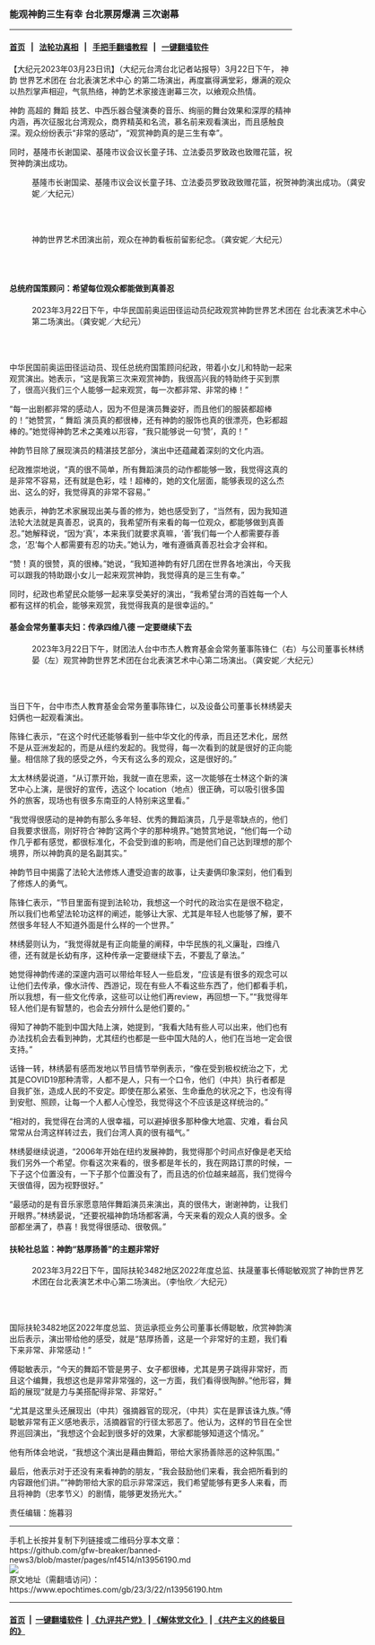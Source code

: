 ### 能观神韵三生有幸 台北票房爆满 三次谢幕
------------------------

#### [首页](https://github.com/gfw-breaker/banned-news3/blob/master/README.md) &nbsp;&nbsp;|&nbsp;&nbsp; [法轮功真相](https://github.com/begood0513/basic/blob/master/README.md)  &nbsp;&nbsp;|&nbsp;&nbsp; [手把手翻墙教程](https://github.com/gfw-breaker/guides/wiki)  &nbsp;&nbsp;|&nbsp;&nbsp; [一键翻墙软件](https://github.com/gfw-breaker/nogfw/blob/master/README.md)  



<div><p>
 【大纪元2023年03月23日讯】（大纪元台湾台北记者站报导）3月22日下午，
 <ok href="https://www.epochtimes.com/gb/tag/%E7%A5%9E%E9%9F%B5.html">
  神韵
 </ok>
 世界艺术团在
 <ok href="https://www.epochtimes.com/gb/tag/%E5%8F%B0%E5%8C%97%E8%A1%A8%E6%BC%94%E8%89%BA%E6%9C%AF%E4%B8%AD%E5%BF%83.html">
  台北表演艺术中心
 </ok>
 的第二场演出，再度赢得满堂彩，爆满的观众以热烈掌声相迎，气氛热络，神韵艺术家接连谢幕三次，以飨观众热情。
</p>
<p>
 <ok href="https://www.epochtimes.com/gb/tag/%E7%A5%9E%E9%9F%B5.html">
  神韵
 </ok>
 高超的
 <ok href="https://www.epochtimes.com/gb/tag/%E8%88%9E%E8%B9%88.html">
  舞蹈
 </ok>
 技艺、中西乐器合璧演奏的音乐、绚丽的舞台效果和深厚的精神内涵，再次征服北台湾观众，商界精英和名流，慕名前来观看演出，而且感触良深。观众纷纷表示“非常的感动”，“观赏神韵真的是三生有幸”。
</p>
<p>
 同时，基隆市长谢国梁、基隆市议会议长童子玮、立法委员罗致政也致赠花篮，祝贺神韵演出成功。
</p>
<figure aria-describedby="caption-attachment-13956193" class="wp-caption aligncenter" id="attachment_13956193" style="width: 600px">
 <ok href="https://i.epochtimes.com/assets/uploads/2023/03/id13956193-230322100108100815.jpg" target="_blank">
  <img alt="" class="size-large wp-image-13956193" src="https://i.epochtimes.com/assets/uploads/2023/03/id13956193-230322100108100815-600x400.jpg" title=""/>
 </ok>
 <br/><figcaption class="wp-caption-text" id="caption-attachment-13956193">
  基隆市长谢国梁、基隆市议会议长童子玮、立法委员罗致政致赠花篮，祝贺神韵演出成功。（龚安妮／大纪元）
 </figcaption><br/>
</figure><br/>
<figure aria-describedby="caption-attachment-13956194" class="wp-caption aligncenter" id="attachment_13956194" style="width: 600px">
 <ok href="https://i.epochtimes.com/assets/uploads/2023/03/id13956194-230322100538100815.jpg" target="_blank">
  <img alt="" class="size-large wp-image-13956194" src="https://i.epochtimes.com/assets/uploads/2023/03/id13956194-230322100538100815-600x400.jpg" title=""/>
 </ok>
 <br/><figcaption class="wp-caption-text" id="caption-attachment-13956194">
  神韵世界艺术团演出前，观众在神韵看板前留影纪念。（龚安妮／大纪元）
 </figcaption><br/>
</figure><br/>
<h4>
 总统府国策顾问：希望每位观众都能做到真善忍
</h4>
<figure aria-describedby="caption-attachment-13956195" class="wp-caption aligncenter" id="attachment_13956195" style="width: 600px">
 <ok href="https://i.epochtimes.com/assets/uploads/2023/03/id13956195-230322095203100815.jpg" target="_blank">
  <img alt="" class="size-large wp-image-13956195" src="https://i.epochtimes.com/assets/uploads/2023/03/id13956195-230322095203100815-600x400.jpg" title=""/>
 </ok>
 <br/><figcaption class="wp-caption-text" id="caption-attachment-13956195">
  2023年3月22日下午，中华民国前奥运田径运动员纪政观赏神韵世界艺术团在
  <ok href="https://www.epochtimes.com/gb/tag/%E5%8F%B0%E5%8C%97%E8%A1%A8%E6%BC%94%E8%89%BA%E6%9C%AF%E4%B8%AD%E5%BF%83.html">
   台北表演艺术中心
  </ok>
  第二场演出。（龚安妮／大纪元）
 </figcaption><br/>
</figure><br/>
<p>
 中华民国前奥运田径运动员、现任总统府国策顾问纪政，带着小女儿和特助一起来观赏演出。她表示，“这是我第三次来观赏神韵，我很高兴我的特助终于买到票了，很高兴我们三个人能够一起来观赏，每一次都非常、非常的棒！”
</p>
<p>
 “每一出剧都非常的感动人，因为不但是演员舞姿好，而且他们的服装都超棒的！”她赞赏，“
 <ok href="https://www.epochtimes.com/gb/tag/%E8%88%9E%E8%B9%88.html">
  舞蹈
 </ok>
 演员真的都很棒，还有神韵的服饰也真的很漂亮，色彩都超棒的。”她觉得神韵艺术之美难以形容，“我只能够说一句‘赞’，真的！”
</p>
<p>
 神韵节目除了展现演员的精湛技艺部分，演出中还蕴藏着深刻的文化内涵。
</p>
<p>
 纪政推崇地说，“真的很不简单，所有舞蹈演员的动作都能够一致，我觉得这真的是非常不容易，还有就是色彩，哇！超棒的，她的文化层面，能够表现的这么杰出、这么的好，我觉得真的非常不容易。”
</p>
<p>
 她表示，神韵艺术家展现出美与善的修为，她也感受到了，“当然有，因为我知道法轮大法就是真善忍，说真的，我希望所有来看的每一位观众，都能够做到真善忍。”她解释说，“因为‘真’，本来我们就要求真嘛，‘善’我们每一个人都需要存善念，‘忍’每个人都需要有忍的功夫。”她认为，唯有遵循真善忍社会才会祥和。
</p>
<p>
 “赞！真的很赞，真的很棒。”她说，“我知道神韵有好几团在世界各地演出，今天我可以跟我的特助跟小女儿一起来观赏神韵，我觉得真的是三生有幸。”
</p>
<p>
 同时，纪政也希望民众能够一起来享受美好的演出，“我希望台湾的百姓每一个人都有这样的机会，能够来观赏，我觉得我真的是很幸运的。”
</p>
<h4>
 基金会常务董事夫妇：传承四维八德 一定要继续下去
</h4>
<figure aria-describedby="caption-attachment-13956197" class="wp-caption aligncenter" id="attachment_13956197" style="width: 600px">
 <ok href="https://i.epochtimes.com/assets/uploads/2023/03/id13956197-230322095215100815.jpg" target="_blank">
  <img alt="" class="size-large wp-image-13956197" src="https://i.epochtimes.com/assets/uploads/2023/03/id13956197-230322095215100815-600x400.jpg" title=""/>
 </ok>
 <br/><figcaption class="wp-caption-text" id="caption-attachment-13956197">
  2023年3月22日下午，财团法人台中市杰人教育基金会常务董事陈锋仁（右）与公司董事长林绣晏（左）观赏神韵世界艺术团在台北表演艺术中心第二场演出。（龚安妮／大纪元）
 </figcaption><br/>
</figure><br/>
<p>
 当日下午，台中市杰人教育基金会常务董事陈锋仁，以及设备公司董事长林绣晏夫妇俩也一起观看演出。
</p>
<p>
 陈锋仁表示，“在这个时代还能够看到一些中华文化的传承，而且还艺术化，居然不是从亚洲发起的，而是从纽约发起的。我觉得，每一次看到的就是很好的正向能量。相信除了我的感受之外，今天有这么多的观众，这是很好的。”
</p>
<p>
 太太林绣晏说道，“从订票开始，我就一直在思索，这一次能够在士林这个新的演艺中心上演，是很好的宣传，选这个 location（地点）很正确，可以吸引很多国外的旅客，现场也有很多东南亚的人特别来这里看。”
</p>
<p>
 “我觉得很感动的是神韵有那么多年轻、优秀的舞蹈演员，几乎是零缺点的，他们自我要求很高，刚好符合‘神韵’这两个字的那种境界。”她赞赏地说，“他们每一个动作几乎都有感觉，都很标准化，不会受到谁的影响，而是他们自己达到理想的那个境界，所以神韵真的是名副其实。”
</p>
<p>
 神韵节目中揭露了法轮大法修炼人遭受迫害的故事，让夫妻俩印象深刻，他们看到了修炼人的勇气。
</p>
<p>
 陈锋仁表示，“节目里面有提到法轮功，我想这一个时代的政治实在是很不稳定，所以我们也希望法轮功这样的阐述，能够让大家、尤其是年轻人也能够了解，要不然很多年轻人不知道外面是什么样的一个世界。”
</p>
<p>
 林绣晏则认为，“我觉得就是有正向能量的阐释，中华民族的礼义廉耻，四维八德，还有就是长幼有序，这种传承一定要继续下去，不要乱了章法。”
</p>
<p>
 她觉得神韵传递的深邃内涵可以带给年轻人一些启发，“应该是有很多的观念可以让他们去传承，像水浒传、西游记，现在有些人不看这些东西了，他们都看手机，所以我想，有一些文化传承，这些可以让他们再review，再回想一下。”“我觉得年轻人他们是有智慧的，也会去分辨什么是他们要的。”
</p>
<p>
 得知了神韵不能到中国大陆上演，她提到，“我看大陆有些人可以出来，他们也有办法找机会去看到神韵，尤其纽约也都是一些中国大陆的人，他们在当地一定会很支持。”
</p>
<p>
 话锋一转，林绣晏有感而发地以节目情节举例表示，“像在受到极权统治之下，尤其是COVID19那种清零，人都不是人，只有一个口令，他们（中共）执行者都是自我扩张，造成人民的不安定。即使在那么紧张、生命垂危的状况之下，也没有得到安慰、照顾，让每一个人都人心惶恐，我觉得这个不应该是这样统治的。”
</p>
<p>
 “相对的，我觉得在台湾的人很幸福，可以避掉很多那种像大地震、灾难，看台风常常从台湾这样转过去，我们台湾人真的很有福气。”
</p>
<p>
 林绣晏继续说道，“2006年开始在纽约发展神韵，我觉得那个时间点好像是老天给我们另外一个希望。你看这次来看的，很多都是年长的，我在网路订票的时候，一下子这个位置没有，一下子那个位置没有了，而且选的价位越来越高，我们觉得今天很值得，因为视野很好。”
</p>
<p>
 “最感动的是有音乐家愿意陪伴舞蹈演员来演出，真的很伟大，谢谢神韵，让我们开眼界。”林绣晏说，“还要祝福神韵场场都客满，今天来看的观众人真的很多。全部都坐满了，恭喜！我觉得很感动、很敬佩。”
</p>
<h4>
 扶轮社总监：神韵“慈厚扬善”的主题非常好
</h4>
<figure aria-describedby="caption-attachment-13956198" class="wp-caption aligncenter" id="attachment_13956198" style="width: 600px">
 <ok href="https://i.epochtimes.com/assets/uploads/2023/03/id13956198-230322073209100815.jpg" target="_blank">
  <img alt="" class="size-large wp-image-13956198" src="https://i.epochtimes.com/assets/uploads/2023/03/id13956198-230322073209100815-600x400.jpg" title=""/>
 </ok>
 <br/><figcaption class="wp-caption-text" id="caption-attachment-13956198">
  2023年3月22日下午，国际扶轮3482地区2022年度总监、扶晟董事长傅聪敏观赏了神韵世界艺术团在台北表演艺术中心第二场演出。（李怡欣／大纪元）
 </figcaption><br/>
</figure><br/>
<p>
 国际扶轮3482地区2022年度总监、货运承揽业务公司董事长傅聪敏，欣赏神韵演出后表示，演出带给他的感受，就是“慈厚扬善，这是一个非常好的主题，我们看下来非常、非常感动！”
</p>
<p>
 傅聪敏表示，“今天的舞蹈不管是男子、女子都很棒，尤其是男子跳得非常好，而且这个编舞，我想这也是非常非常强的，这一方面，我们看得很陶醉。”他形容，舞蹈的展现“就是力与美搭配得非常、非常好。”
</p>
<p>
 “尤其是这里头还展现出（中共）强摘器官的现况，（中共）实在是罪该诛九族。”傅聪敏非常有正义感地表示，活摘器官的行径太邪恶了。他认为，这样的节目在全世界巡回演出，“我想这个会起到很多好的效果，大家都能够知道这个情况。”
</p>
<p>
 他有所体会地说，“我想这个演出是藉由舞蹈，带给大家扬善除恶的这种氛围。”
</p>
<p>
 最后，他表示对于还没有来看神韵的朋友，“我会鼓励他们来看，我会把所看到的内容跟他们讲。”“神韵带给大家的启示非常深远，我们希望能够有更多人来看，而且将神韵（忠孝节义）的剧情，能够更发扬光大。”
</p>
<p>
 责任编辑：施暮羽
</p>
</div>
<hr/>
手机上长按并复制下列链接或二维码分享本文章：<br/>
https://github.com/gfw-breaker/banned-news3/blob/master/pages/nf4514/n13956190.md <br/>
<a href='https://github.com/gfw-breaker/banned-news3/blob/master/pages/nf4514/n13956190.md'><img src='https://github.com/gfw-breaker/banned-news3/blob/master/pages/nf4514/n13956190.md.png'/></a> <br/>
原文地址（需翻墙访问）：https://www.epochtimes.com/gb/23/3/22/n13956190.htm


------------------------
#### [首页](https://github.com/gfw-breaker/banned-news3/blob/master/README.md) &nbsp;|&nbsp; [一键翻墙软件](https://github.com/gfw-breaker/nogfw/blob/master/README.md) &nbsp;| [《九评共产党》](https://github.com/gfw-breaker/9ping.md/blob/master/README.md#九评之一评共产党是什么) | [《解体党文化》](https://github.com/gfw-breaker/jtdwh.md/blob/master/README.md) | [《共产主义的终极目的》](https://github.com/gfw-breaker/gczydzjmd.md/blob/master/README.md)


<img src='http://gfw-breaker.win/banned-news3/pages/nf4514/n13956190.md' width='0px' height='0px'/>
